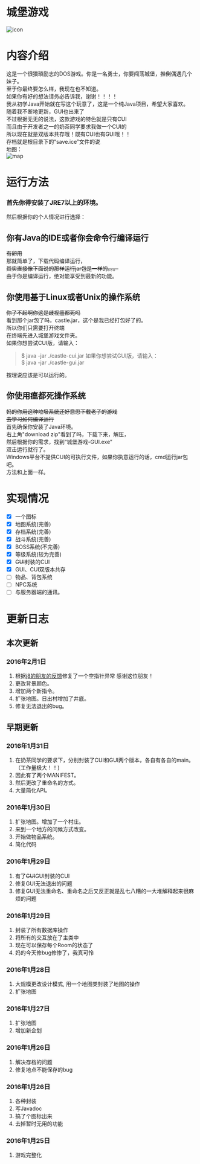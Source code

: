 # 城堡游戏
![icon](https://github.com/ice1000/Castle-game/blob/master/drawable/ic_launcher.png)

# 内容介绍

这是一个很~~猥琐~~励志的DOS游戏。你是一名勇士，你要闯荡城堡，~~推倒~~偶遇几个妹子。<br/>
至于你最终要怎么样，我现在也不知道。<br/>
如果你有好的想法请务必告诉我，谢谢！！！！<br/>
我从初学Java开始就在写这个玩意了，这是一个纯Java项目，希望大家喜欢。<br/>
随着我不断地更新，GUI也出来了<br/>
不过根据无无的说法，这款游戏的特色就是只有CUI<br/>
而且由于开发者之一的奶茶同学要求我做一个CUI的<br/>
所以现在就是双版本共存哦！既有CUI也有GUI哦！！<br/>
存档就是根目录下的“save.ice”文件的说<br/>
地图：<br/>
![map](https://github.com/ice1000/Castle-game/blob/master/drawable/%E8%BE%85%E5%8A%A9%E5%B7%A5%E5%85%B7%E4%B9%8B%E5%9C%B0%E5%9B%BE.png)

# 运行方法
### 首先你得安装了JRE7以上的环境。
然后根据你的个人情况进行选择：
## 你有Java的IDE或者你会命令行编译运行
~~有卵用~~<br/>
那就简单了，下载代码编译运行，<br/>
~~其实直接像下面说的那样运行jar包是一样的。。。~~<br/>
由于你是编译运行，绝对能享受到最新的功能。<br/>

## 你使用基于Linux或者Unix的操作系统
~~你了不起啊你这是歧视瘟都死吗~~<br/>
看到那个jar包了吗，castle.jar，这个是我已经打包好了的。<br/>
所以你们只需要打开终端<br/>
在终端先进入城堡游戏文件夹。<br/>
如果你想尝试CUI版，请输入：<br/>
> $ java -jar ./castle-cui.jar
如果你想尝试GUI版，请输入：<br/>
> $ java -jar ./castle-gui.jar

按理说应该是可以运行的。

## 你使用瘟都死操作系统
~~妈的你用这种垃圾系统还好意思下载老子的游戏~~<br/>
~~去学习如何编译运行~~<br/>
首先确保你安装了Java环境。<br/>
右上角"download zip"看到了吗，下载下来，解压，<br/>
然后根据你的需求，找到“城堡游戏-GUI.exe”<br/>
双击运行就行了。<br/>
Windows平台不提供CUI的可执行文件，如果你执意运行的话，cmd运行jar包吧。<br/>
方法和上面一样。

# 实现情况
- [X] 一个图标
- [X] 地图系统(完善)
- [X] 存档系统(完善)
- [X] 战斗系统(完善)
- [X] BOSS系统(不完善)
- [X] 等级系统(较为完善)
- [X] ~~GUI~~封装的CUI
- [X] GUI、CUI双版本共存
- [ ] 物品、背包系统
- [ ] NPC系统
- [ ] 与服务器端的通讯。

# 更新日志

## 本次更新

### 2016年2月1日
1. 根据[j8的朋友的反馈](http://tieba.baidu.com/p/4332888079?pid=83364878659#83364878659)修复了一个空指针异常 感谢这位朋友！
1. 更改背景颜色。
1. 增加两个新指令。
1. 扩张地图。日出村增加了井底。
1. 修复无法退出的bug。

## 早期更新

### 2016年1月31日
1. 在奶茶同学的要求下，分别封装了CUI和GUI两个版本，各自有各自的main。（工作量极大！！)
1. 因此有了两个MANIFEST。
1. 然后更改了重命名的方式。
1. 大量简化API。

### 2016年1月30日
1. 扩张地图。增加了一个村庄。
1. 来到一个地方的问候方式改变。
1. 开始做物品系统。
1. 简化代码

### 2016年1月29日
1. 有了~~GUI~~GUI封装的CUI
1. 修复GUI无法退出的问题
1. 修复GUI无法重命名、重命名之后又反正就是乱七八糟的一大堆解释起来很麻烦的问题

### 2016年1月29日
1. 封装了所有数据库操作
1. 将所有的交互放在了主类中
1. 现在可以保存每个Room的状态了
1. 妈的今天修bug修惨了，我真可怜

### 2016年1月28日
1. 大规模更改设计模式, 用一个地图类封装了地图的操作
1. 扩张地图

### 2016年1月27日
1. 扩张地图
1. 增加新企划

### 2016年1月26日
1. 解决存档的问题
1. 修复地点不能保存的bug

### 2016年1月26日 
1. 各种封装
1. 写Javadoc
1. 搞了个图标出来
1. 去掉暂时无用的功能

### 2016年1月25日
1. 游戏完整化
